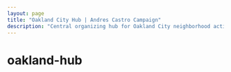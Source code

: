```yaml
---
layout: page
title: "Oakland City Hub | Andres Castro Campaign"
description: "Central organizing hub for Oakland City neighborhood activities, discussions, and community engagement in our grassroots campaign."
---
```


# oakland-hub
